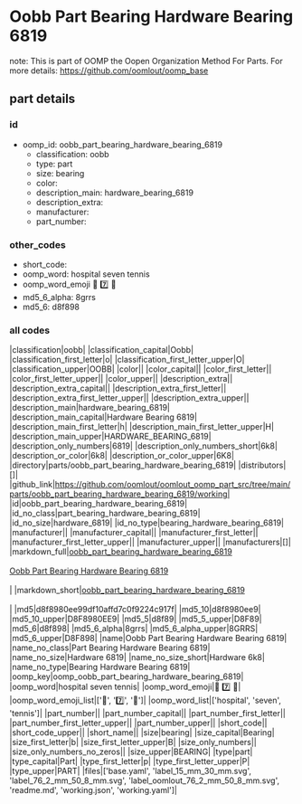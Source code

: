 # Oobb Part Bearing Hardware Bearing 6819  

note: This is part of OOMP the Oopen Organization Method For Parts. For more details: https://github.com/oomlout/oomp_base

##  part details





### id
* oomp_id: oobb_part_bearing_hardware_bearing_6819
  * classification: oobb
  * type: part
  * size: bearing
  * color: 
  * description_main: hardware_bearing_6819
  * description_extra: 
  * manufacturer: 
  * part_number: 

### other_codes
* short_code: 
* oomp_word: hospital seven tennis
* oomp_word_emoji :hospital: :seven: :tennis:
* md5_6_alpha: 8grrs
* md5_6: d8f898

### all codes 
|classification|oobb|
|classification_capital|Oobb|
|classification_first_letter|o|
|classification_first_letter_upper|O|
|classification_upper|OOBB|
|color||
|color_capital||
|color_first_letter||
|color_first_letter_upper||
|color_upper||
|description_extra||
|description_extra_capital||
|description_extra_first_letter||
|description_extra_first_letter_upper||
|description_extra_upper||
|description_main|hardware_bearing_6819|
|description_main_capital|Hardware Bearing 6819|
|description_main_first_letter|h|
|description_main_first_letter_upper|H|
|description_main_upper|HARDWARE_BEARING_6819|
|description_only_numbers|6819|
|description_only_numbers_short|6k8|
|description_or_color|6k8|
|description_or_color_upper|6K8|
|directory|parts/oobb_part_bearing_hardware_bearing_6819|
|distributors|[]|
|github_link|https://github.com/oomlout/oomlout_oomp_part_src/tree/main/parts/oobb_part_bearing_hardware_bearing_6819/working|
|id|oobb_part_bearing_hardware_bearing_6819|
|id_no_class|part_bearing_hardware_bearing_6819|
|id_no_size|hardware_6819|
|id_no_type|bearing_hardware_bearing_6819|
|manufacturer||
|manufacturer_capital||
|manufacturer_first_letter||
|manufacturer_first_letter_upper||
|manufacturer_upper||
|manufacturers|[]|
|markdown_full|[oobb_part_bearing_hardware_bearing_6819](https://github.com/oomlout/oomlout_oomp_part_src/tree/main/parts/oobb_part_bearing_hardware_bearing_6819/working)<br>[](https://github.com/oomlout/oomlout_oomp_part_src/tree/main/parts/oobb_part_bearing_hardware_bearing_6819/working)<br>[Oobb Part Bearing Hardware Bearing 6819](https://github.com/oomlout/oomlout_oomp_part_src/tree/main/parts/oobb_part_bearing_hardware_bearing_6819/working)<br><br>|
|markdown_short|[oobb_part_bearing_hardware_bearing_6819](https://github.com/oomlout/oomlout_oomp_part_src/tree/main/parts/oobb_part_bearing_hardware_bearing_6819/working)<br><br>|
|md5|d8f8980ee99df10affd7c0f9224c917f|
|md5_10|d8f8980ee9|
|md5_10_upper|D8F8980EE9|
|md5_5|d8f89|
|md5_5_upper|D8F89|
|md5_6|d8f898|
|md5_6_alpha|8grrs|
|md5_6_alpha_upper|8GRRS|
|md5_6_upper|D8F898|
|name|Oobb Part Bearing Hardware Bearing 6819|
|name_no_class|Part Bearing Hardware Bearing 6819|
|name_no_size|Hardware 6819|
|name_no_size_short|Hardware 6k8|
|name_no_type|Bearing Hardware Bearing 6819|
|oomp_key|oomp_oobb_part_bearing_hardware_bearing_6819|
|oomp_word|hospital seven tennis|
|oomp_word_emoji|:hospital: :seven: :tennis:|
|oomp_word_emoji_list|[':hospital:', ':seven:', ':tennis:']|
|oomp_word_list|['hospital', 'seven', 'tennis']|
|part_number||
|part_number_capital||
|part_number_first_letter||
|part_number_first_letter_upper||
|part_number_upper||
|short_code||
|short_code_upper||
|short_name||
|size|bearing|
|size_capital|Bearing|
|size_first_letter|b|
|size_first_letter_upper|B|
|size_only_numbers||
|size_only_numbers_no_zeros||
|size_upper|BEARING|
|type|part|
|type_capital|Part|
|type_first_letter|p|
|type_first_letter_upper|P|
|type_upper|PART|
|files|['base.yaml', 'label_15_mm_30_mm.svg', 'label_76_2_mm_50_8_mm.svg', 'label_oomlout_76_2_mm_50_8_mm.svg', 'readme.md', 'working.json', 'working.yaml']|
